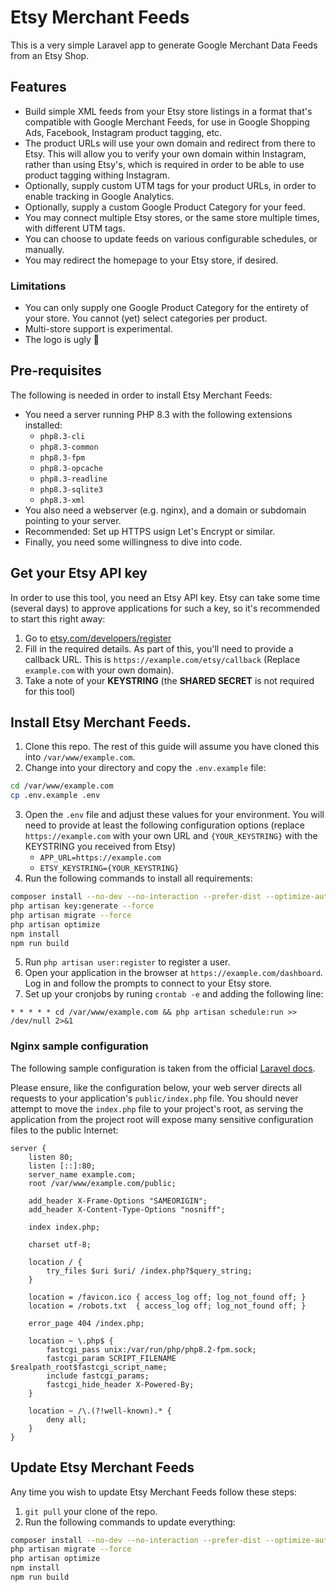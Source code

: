 # Etsy Merchant Feeds

This is a very simple Laravel app to generate Google Merchant Data Feeds from an Etsy Shop.

## Features

 - Build simple XML feeds from your Etsy store listings in a format that's compatible with Google Merchant Feeds, for use in Google Shopping Ads, Facebook, Instagram product tagging, etc.
 - The product URLs will use your own domain and redirect from there to Etsy. This will allow you to verify your own domain within Instagram, rather than using Etsy's, which  is required in order to be able to use product tagging withing Instagram.
 - Optionally, supply custom UTM tags for your product URLs, in order to enable tracking in Google Analytics.
 - Optionally, supply a custom Google Product Category for your feed.
 - You may connect multiple Etsy stores, or the same store multiple times, with different UTM tags.  
 - You can choose to update feeds on various configurable schedules, or manually.
 - You may redirect the homepage to your Etsy store, if desired.

### Limitations

 - You can only supply one Google Product Category for the entirety of your store. You cannot (yet) select categories per product.
 - Multi-store support is experimental.
 - The logo is ugly 😬

## Pre-requisites

The following is needed in order to install Etsy Merchant Feeds:

- You need a server running PHP 8.3 with the following extensions installed:
  - `php8.3-cli`
  - `php8.3-common`
  - `php8.3-fpm`
  - `php8.3-opcache`
  - `php8.3-readline`
  - `php8.3-sqlite3`
  - `php8.3-xml`
- You also need a webserver (e.g. nginx), and a domain or subdomain pointing to your server.
- Recommended: Set up HTTPS usign Let's Encrypt or similar.
- Finally, you need some willingness to dive into code.

## Get your Etsy API key

In order to use this tool, you need an Etsy API key. Etsy can take some time (several days) to approve applications for such a key, so it's recommended to start this right away:

1. Go to [etsy.com/developers/register](https://www.etsy.com/developers/register) 
2. Fill in the required details. As part of this, you'll need to provide a callback URL. This is `https://example.com/etsy/callback` (Replace `example.com` with your own domain).
3. Take a note of your **KEYSTRING** (the **SHARED SECRET** is not required for this tool) 

## Install Etsy Merchant Feeds.

1. Clone this repo. The rest of this guide will assume you have cloned this into `/var/www/example.com`.
2. Change into your directory and copy the `.env.example` file:
```bash
cd /var/www/example.com
cp .env.example .env
```
3. Open the `.env` file and adjust these values for your environment. You will need to provide at least the following configuration options (replace `https://example.com` with your own URL and `{YOUR_KEYSTRING}` with the KEYSTRING you received from Etsy) 
   - `APP_URL=https://example.com`
   - `ETSY_KEYSTRING={YOUR_KEYSTRING}`
4. Run the following commands to install all requirements:
```bash
composer install --no-dev --no-interaction --prefer-dist --optimize-autoloader 
php artisan key:generate --force
php artisan migrate --force
php artisan optimize 
npm install
npm run build 
```
5. Run `php artisan user:register` to register a user.
6. Open your application in the browser at `https://example.com/dashboard`. Log in and follow the prompts to connect to your Etsy store.
7. Set up your cronjobs by runing `crontab -e` and adding the following line:
```
* * * * * cd /var/www/example.com && php artisan schedule:run >> /dev/null 2>&1
```

### Nginx sample configuration

The following sample configuration is taken from the official [Laravel docs](https://laravel.com/docs/11.x/deployment#server-configuration).

Please ensure, like the configuration below, your web server directs all requests to your application's `public/index.php` file. You should never attempt to move the `index.php` file to your project's root, as serving the application from the project root will expose many sensitive configuration files to the public Internet:

```nginx
server {
    listen 80;
    listen [::]:80;
    server_name example.com;
    root /var/www/example.com/public;
 
    add_header X-Frame-Options "SAMEORIGIN";
    add_header X-Content-Type-Options "nosniff";
 
    index index.php;
 
    charset utf-8;
 
    location / {
        try_files $uri $uri/ /index.php?$query_string;
    }
 
    location = /favicon.ico { access_log off; log_not_found off; }
    location = /robots.txt  { access_log off; log_not_found off; }
 
    error_page 404 /index.php;
 
    location ~ \.php$ {
        fastcgi_pass unix:/var/run/php/php8.2-fpm.sock;
        fastcgi_param SCRIPT_FILENAME $realpath_root$fastcgi_script_name;
        include fastcgi_params;
        fastcgi_hide_header X-Powered-By;
    }
 
    location ~ /\.(?!well-known).* {
        deny all;
    }
}
```

## Update Etsy Merchant Feeds

Any time you wish to update Etsy Merchant Feeds follow these steps:

1. `git pull` your clone of the repo.
2. Run the following commands to update everything:
```bash
composer install --no-dev --no-interaction --prefer-dist --optimize-autoloader
php artisan migrate --force
php artisan optimize
npm install
npm run build
```
